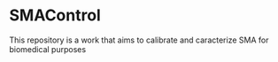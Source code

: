 # SMAControl

This repository is a work that aims to calibrate and caracterize SMA for biomedical purposes
